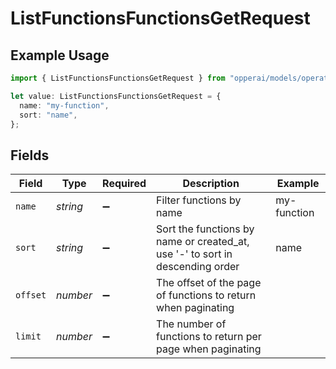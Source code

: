 # ListFunctionsFunctionsGetRequest

## Example Usage

```typescript
import { ListFunctionsFunctionsGetRequest } from "opperai/models/operations";

let value: ListFunctionsFunctionsGetRequest = {
  name: "my-function",
  sort: "name",
};
```

## Fields

| Field                                                                         | Type                                                                          | Required                                                                      | Description                                                                   | Example                                                                       |
| ----------------------------------------------------------------------------- | ----------------------------------------------------------------------------- | ----------------------------------------------------------------------------- | ----------------------------------------------------------------------------- | ----------------------------------------------------------------------------- |
| `name`                                                                        | *string*                                                                      | :heavy_minus_sign:                                                            | Filter functions by name                                                      | my-function                                                                   |
| `sort`                                                                        | *string*                                                                      | :heavy_minus_sign:                                                            | Sort the functions by name or created_at, use '-' to sort in descending order | name                                                                          |
| `offset`                                                                      | *number*                                                                      | :heavy_minus_sign:                                                            | The offset of the page of functions to return when paginating                 |                                                                               |
| `limit`                                                                       | *number*                                                                      | :heavy_minus_sign:                                                            | The number of functions to return per page when paginating                    |                                                                               |